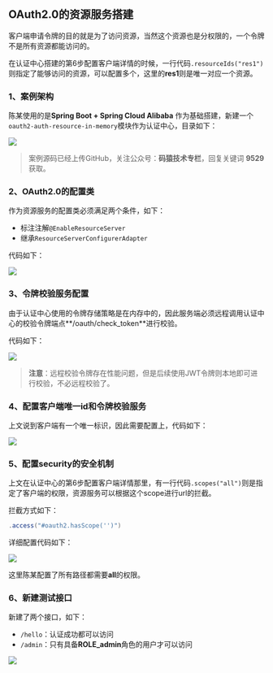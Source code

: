## OAuth2.0的资源服务搭建

客户端申请令牌的目的就是为了访问资源，当然这个资源也是分权限的，一个令牌不是所有资源都能访问的。

在认证中心搭建的第6步配置客户端详情的时候，一行代码`.resourceIds("res1")`则指定了能够访问的资源，可以配置多个，这里的**res1**则是唯一对应一个资源。

### 1、案例架构

陈某使用的是**Spring Boot + Spring Cloud Alibaba** 作为基础搭建，新建一个`oauth2-auth-resource-in-memory`模块作为认证中心，目录如下：

![](https://img.java-family.cn/Spring%20Security/75.png)

> 案例源码已经上传GitHub，关注公众号：**码猿技术专栏**，回复关键词 **9529** 获取。

### 2、OAuth2.0的配置类

作为资源服务的配置类必须满足两个条件，如下：

- 标注注解`@EnableResourceServer`
- 继承`ResourceServerConfigurerAdapter`

代码如下：

![](https://img.java-family.cn/Spring%20Security/70.png)



### 3、令牌校验服务配置

由于认证中心使用的令牌存储策略是在内存中的，因此服务端必须远程调用认证中心的校验令牌端点**/oauth/check_token**进行校验。

代码如下：

![](https://img.java-family.cn/Spring%20Security/71.png)

> **注意**：远程校验令牌存在性能问题，但是后续使用JWT令牌则本地即可进行校验，不必远程校验了。



### 4、配置客户端唯一id和令牌校验服务

上文说到客户端有一个唯一标识，因此需要配置上，代码如下：

![](https://img.java-family.cn/Spring%20Security/72.png)



### 5、配置security的安全机制

上文在认证中心的第6步配置客户端详情那里，有一行代码`.scopes("all")`则是指定了客户端的权限，资源服务可以根据这个scope进行url的拦截。

拦截方式如下：

```java
.access("#oauth2.hasScope('')")
```

详细配置代码如下：

![](https://img.java-family.cn/Spring%20Security/73.png)

这里陈某配置了所有路径都需要**all**的权限。

### 6、新建测试接口

新建了两个接口，如下：

- `/hello`：认证成功都可以访问
- `/admin`：只有具备**ROLE_admin**角色的用户才可以访问

![](https://img.java-family.cn/Spring%20Security/74.png)
